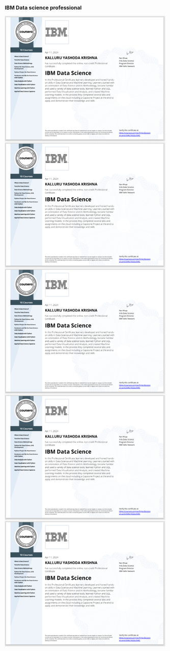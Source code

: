 ### IBM Data science professional
<img src="ibm-ds.png" alt="">


<img src="full.png" alt="">

<img src="full.png" alt="">

<img src="full.png" alt="">
<img src="full.png" alt="">
